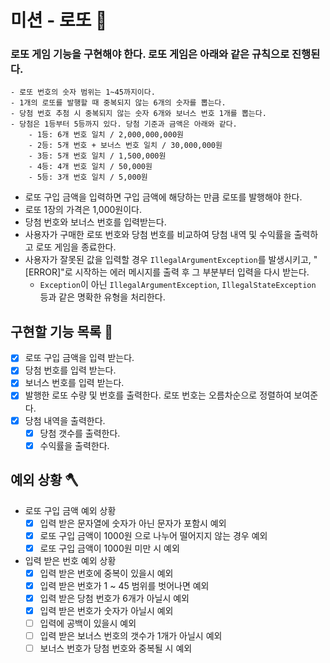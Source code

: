 # 미션 - 로또 🎰 

### 로또 게임 기능을 구현해야 한다. 로또 게임은 아래와 같은 규칙으로 진행된다.

```
- 로또 번호의 숫자 범위는 1~45까지이다.
- 1개의 로또를 발행할 때 중복되지 않는 6개의 숫자를 뽑는다.
- 당첨 번호 추첨 시 중복되지 않는 숫자 6개와 보너스 번호 1개를 뽑는다.
- 당첨은 1등부터 5등까지 있다. 당첨 기준과 금액은 아래와 같다.
    - 1등: 6개 번호 일치 / 2,000,000,000원
    - 2등: 5개 번호 + 보너스 번호 일치 / 30,000,000원
    - 3등: 5개 번호 일치 / 1,500,000원
    - 4등: 4개 번호 일치 / 50,000원
    - 5등: 3개 번호 일치 / 5,000원
```

- 로또 구입 금액을 입력하면 구입 금액에 해당하는 만큼 로또를 발행해야 한다.
- 로또 1장의 가격은 1,000원이다.
- 당첨 번호와 보너스 번호를 입력받는다.
- 사용자가 구매한 로또 번호와 당첨 번호를 비교하여 당첨 내역 및 수익률을 출력하고 로또 게임을 종료한다.
- 사용자가 잘못된 값을 입력할 경우 `IllegalArgumentException`를 발생시키고, "[ERROR]"로 시작하는 에러 메시지를 출력 후 그 부분부터 입력을 다시 받는다.
    - `Exception`이 아닌 `IllegalArgumentException`, `IllegalStateException` 등과 같은 명확한 유형을 처리한다.

## 구현할 기능 목록 🔨

- [x] 로또 구입 금액을 입력 받는다.
- [x] 당첨 번호를 입력 받는다.
- [x] 보너스 번호를 입력 받는다.
- [x] 발행한 로또 수량 및 번호를 출력한다. 로또 번호는 오름차순으로 정렬하여 보여준다.
- [x] 당첨 내역을 출력한다.
  - [x] 당첨 갯수를 출력한다.
  - [x] 수익률을 출력한다.

## 예외 상황 🪓

- 로또 구입 금액 예외 상황
  - [x] 입력 받은 문자열에 숫자가 아닌 문자가 포함시 예외
  - [x] 로또 구입 금액이 1000원 으로 나누어 떨어지지 않는 경우 예외
  - [x] 로또 구입 금액이 1000원 미만 시 예외
- 입력 받은 번호 예외 상황
  - [x] 입력 받은 번호에 중복이 있을시 예외
  - [x] 입력 받은 번호가 1 ~ 45 범위를 벗어나면 예외
  - [x] 입력 받은 당첨 번호가 6개가 아닐시 예외
  - [x] 입력 받은 번호가 숫자가 아닐시 예외
  - [ ] 입력에 공백이 있을시 예외
  - [ ] 입력 받은 보너스 번호의 갯수가 1개가 아닐시 예외
  - [ ] 보너스 번호가 당첨 번호와 중복될 시 예외